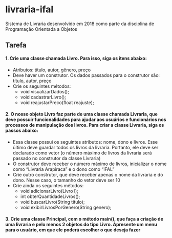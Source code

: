 # livraria-ifal
Sistema de Livraria desenvolvido em 2018 como parte da disciplina de Programação Orientada a Objetos

## Tarefa
#### 1. Crie uma classe chamada Livro. Para isso, siga os itens abaixo:
  - Atributos: título, autor, gênero, preço
  - Deve haver um construtor. Os dados passados para o construtor são: título, autor, preço
  - Crie os seguintes métodos:
    - void visualizarDados();
    - void cadastrarLivro();
    - void reajustarPreco(float reajuste);

#### 2. O nosso objeto Livro faz parte de uma classe chamada Livraria, que deve possuir funcionalidades para ajudar aos usuários e funcionários nos processos de manipulação dos livros. Para criar a classe Livraria, siga os passos abaixo:
  - Essa classe possui os seguintes atributos: nome, dono e livros. Esse último deve guardar todos os livros da livraria. Portanto, ele deve ser declarado como vetor (o número     máximo de livros da livraria será passado no construtor da classe Livraria)
  - O construtor deve receber o número máximo de livros, inicializar o nome como “Livraria Arapiraca” e o dono como “IFAL”
  - Crie outro construtor, que deve receber apenas o nome da livraria e do dono. Nesse caso, o tamanho do vetor deve ser 10
  - Crie ainda os seguintes métodos:
    - void adicionarLivro(Livro l);
    - int obterQuantidadeLivros();
    - void buscarLivro(String titulo);
    - void exibirLivrosPorGenero(String genero);

#### 3. Crie uma classe Principal, com o método main(), que faça a criação de uma livraria e pelo menos 2 objetos do tipo Livro. Apresente um menu para o usuário, em que ele poderá escolher o que deseja fazer
